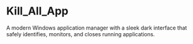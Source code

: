 # Kill_All_App
A modern Windows application manager with a sleek dark interface that safely identifies, monitors, and closes running applications. 
